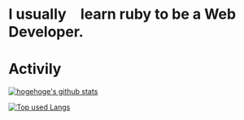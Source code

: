 # I usually　learn ruby to be a Web Developer.
  
# Activily
  
[![hogehoge's github stats](https://github-readme-stats.vercel.app/api?username=eito1011-JP&hide=contribs&count_private=true&show_icons=true&theme=tokyonight)](https://github.com/eito1011-JP/)

[![Top used Langs](https://github-readme-stats.vercel.app/api/top-langs/?username=eito1011-JP&layout=compact&theme=tokyonight)](https://github.com/eito1011-JP/)



<!--
**eito1011-JP/eito1011-JP** is a ✨ _special_ ✨ repository because its `README.md` (this file) appears on your GitHub profile.

Here are some ideas to get you started:

- 🌱 I’m currently learning ruby to be a web developer
- 💬 Ask me about 
- 📫 How to reach me: 
- 😄 Pronouns: 
- ⚡ Fun fact: 
-->
